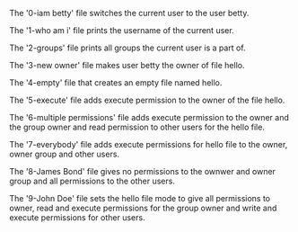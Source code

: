 The '0-iam betty' file switches the current user to the user betty.

The '1-who am i' file prints the username of the current user.

The '2-groups' file prints all groups the current user is a part of.

The '3-new owner' file makes user betty the owner of file hello.

The '4-empty' file that creates an empty file named hello.

The '5-execute' file adds execute permission to the owner of the file hello.

The '6-multiple permissions' file adds execute permission to the owner and the group owner and read permission to other users for the hello file.

The '7-everybody' file adds execute permissions for hello file to the owner, owner group and other users.

The '8-James Bond' file gives no permissions to the ownwer and owner group and all permissions to the other users.

The '9-John Doe' file sets the hello file mode to give all permissions to owner, read and execute permissions for the group owner and write and execute permissions for other users.

